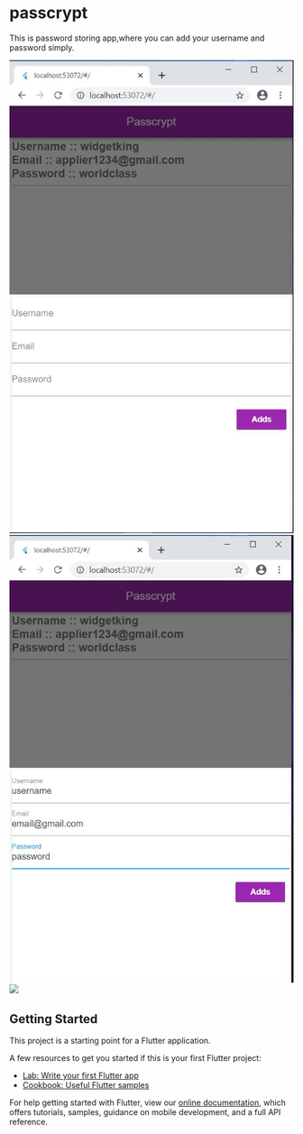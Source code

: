 # passcrypt
This is password storing app,where you can add your username and password simply.

<img src = "Screenshots/addsection.JPG">

<img src = "Screenshots/adding.JPG">

<img src = "Screenshots/adddsection.JPG">




## Getting Started

This project is a starting point for a Flutter application.

A few resources to get you started if this is your first Flutter project:

- [Lab: Write your first Flutter app](https://flutter.dev/docs/get-started/codelab)
- [Cookbook: Useful Flutter samples](https://flutter.dev/docs/cookbook)

For help getting started with Flutter, view our
[online documentation](https://flutter.dev/docs), which offers tutorials,
samples, guidance on mobile development, and a full API reference.
